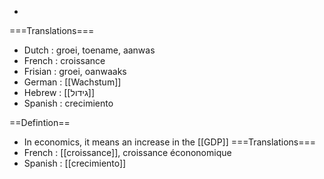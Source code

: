 *

===Translations===
* Dutch : groei, toename, aanwas
* French : croissance
* Frisian : groei, oanwaaks
* German : [[Wachstum]]
* Hebrew : [[גידול]]
* Spanish : crecimiento

==Defintion==
* In economics, it means an increase in the [[GDP]]
===Translations===
* French : [[croissance]], croissance écononomique
* Spanish : [[crecimiento]]